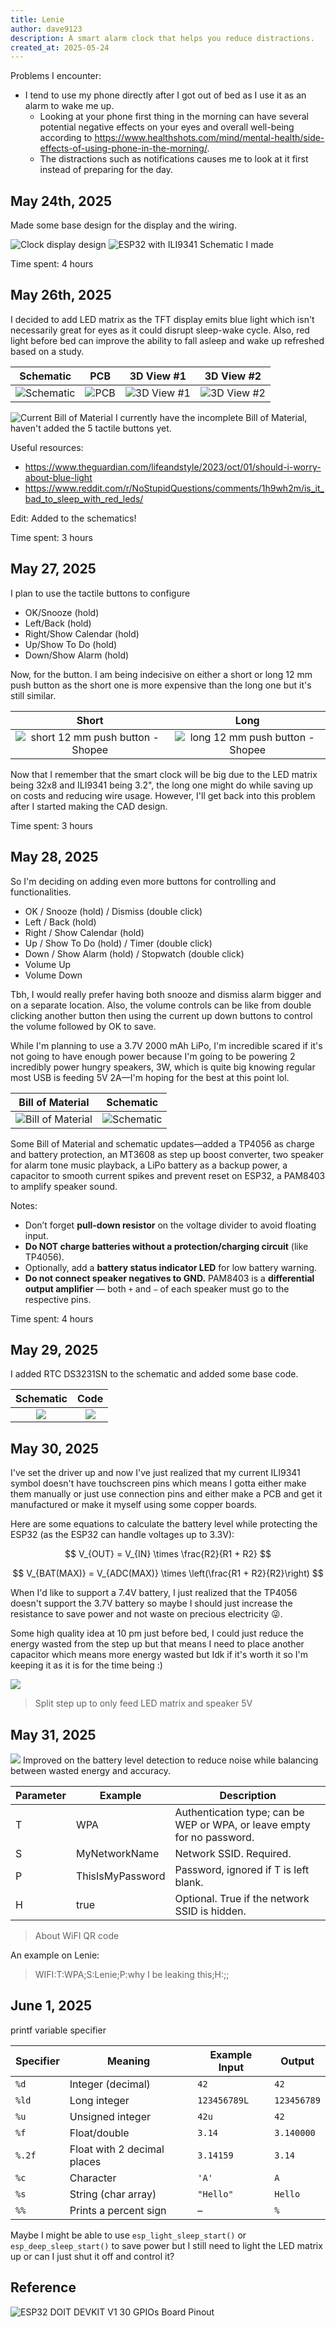 ```yaml
---
title: Lenie
author: dave9123
description: A smart alarm clock that helps you reduce distractions.
created_at: 2025-05-24
---
```

Problems I encounter:
- I tend to use my phone directly after I got out of bed as I use it as an alarm to wake me up.
	- Looking at your phone first thing in the morning can have several potential negative effects on your eyes and overall well-being according to https://www.healthshots.com/mind/mental-health/side-effects-of-using-phone-in-the-morning/.
	- The distractions such as notifications causes me to look at it first instead of preparing for the day.

## May 24th, 2025

Made some base design for the display and the wiring.

![Clock display design](https://dave9123.me/assets/Figma_Ew2eRsVyQt.jpg)
![ESP32 with ILI9341 Schematic I made](https://dave9123.me/assets/kicad_Y0P2RdrOQQ.png)

Time spent: 4 hours

## May 26th, 2025

I decided to add LED matrix as the TFT display emits blue light which isn't necessarily great for eyes as it could disrupt sleep-wake cycle. Also, red light before bed can improve the ability to fall asleep and wake up refreshed based on a study.

|                           Schematic                           | PCB                                                     | 3D View #1                                                     | 3D View #2                                                     |
| :-----------------------------------------------------------: | :-----------------------------------------------------: | :------------------------------------------------------------: | :------------------------------------------------------------: |
| ![Schematic](https://dave9123.me/assets/kicad_IpeoWiujsL.jpg) | ![PCB](https://dave9123.me/assets/kicad_ov2GFOG3tD.jpg) | ![3D View #1](https://dave9123.me/assets/kicad_K7pklo50ou.jpg) | ![3D View #2](https://dave9123.me/assets/kicad_1gZMiEnWAk.jpg) |

![Current Bill of Material](https://dave9123.me/assets/firefox_xtIIQq1NK6.jpg)
I currently have the incomplete Bill of Material, haven't added the 5 tactile buttons yet.

Useful resources:
- https://www.theguardian.com/lifeandstyle/2023/oct/01/should-i-worry-about-blue-light
- https://www.reddit.com/r/NoStupidQuestions/comments/1h9wh2m/is_it_bad_to_sleep_with_red_leds/

Edit: Added to the schematics!

Time spent: 3 hours

## May 27, 2025

I plan to use the tactile buttons to configure
- OK/Snooze (hold)
- Left/Back (hold)
- Right/Show Calendar (hold)
- Up/Show To Do (hold)
- Down/Show Alarm (hold)

Now, for the button. I am being indecisive on either a short or long 12 mm push button as the short one is more expensive than the long one but it's still similar.

| Short | Long |
| :-: | :-: |
| ![short 12 mm push button - Shopee](https://dave9123.me/assets/firefox_9sAsX9aZbQ.jpg) | ![long 12 mm push button - Shopee](https://dave9123.me/assets/firefox_cpeNnMvyod.jpg) |

Now that I remember that the smart clock will be big due to the LED matrix being 32x8 and ILI9341 being 3.2", the long one might do while saving up on costs and reducing wire usage. However, I'll get back into this problem after I started making the CAD design.

Time spent: 3 hours

## May 28, 2025

So I'm deciding on adding even more buttons for controlling and functionalities.
- OK / Snooze (hold) / Dismiss (double click)
- Left / Back (hold)
- Right / Show Calendar (hold)
- Up / Show To Do (hold) / Timer (double click)
- Down / Show Alarm (hold) / Stopwatch (double click)
- Volume Up
- Volume Down

Tbh, I would really prefer having both snooze and dismiss alarm bigger and on a separate location. Also, the volume controls can be like from double clicking another button then using the current up down buttons to control the volume followed by OK to save.

While I'm planning to use a 3.7V 2000 mAh LiPo, I'm incredible scared if it's not going to have enough power because I'm going to be powering 2 incredibly power hungry speakers, 3W, which is quite big knowing regular most USB is feeding 5V 2A—I'm hoping for the best at this point lol.

|                            Bill of Material                            |                           Schematic                           |
| :--------------------------------------------------------------------: | :-----------------------------------------------------------: |
| ![Bill of Material](https://dave9123.me/assets/firefox_oofeG6Y7yf.jpg) | ![Schematic](https://dave9123.me/assets/kicad_No386VCskA.jpg) |
Some Bill of Material and schematic updates—added a TP4056 as charge and battery protection, an MT3608 as step up boost converter, two speaker for alarm tone music playback, a LiPo battery as a backup power, a capacitor to smooth current spikes and prevent reset on ESP32, a PAM8403 to amplify speaker sound.

Notes:
- Don’t forget **pull-down resistor** on the voltage divider to avoid floating input.
- **Do NOT charge batteries without a protection/charging circuit** (like TP4056).
- Optionally, add a **battery status indicator LED** for low battery warning.
- **Do not connect speaker negatives to GND.** PAM8403 is a **differential output amplifier** — both `+` and `−` of each speaker must go to the respective pins.

Time spent: 4 hours

## May 29, 2025

I added RTC DS3231SN to the schematic and added some base code.

|                      Schematic                       |                        Code                         |
| :--------------------------------------------------: | :-------------------------------------------------: |
| ![](https://dave9123.me/assets/kicad_8JHVDLMDnH.jpg) | ![](https://dave9123.me/assets/Code_TNoSHE5zmJ.jpg) |

## May 30, 2025

I've set the driver up and now I've just realized that my current ILI9341 symbol doesn't have touchscreen pins which means I gotta either make them manually or just use connection pins and either make a PCB and get it manufactured or make it myself using some copper boards.

Here are some equations to calculate the battery level while protecting the ESP32 (as the ESP32 can handle voltages up to 3.3V):

$$
V_{OUT} = V_{IN} \times \frac{R2}{R1 + R2}
$$

$$
V_{BAT(MAX)} = V_{ADC(MAX)} \times \left(\frac{R1 + R2}{R2}\right)
$$

When I'd like to support a 7.4V battery, I just realized that the TP4056 doesn't support the 3.7V battery so maybe I should just increase the resistance to save power and not waste on precious electricity 😜.

Some high quality idea at 10 pm just before bed, I could just reduce the energy wasted from the step up but that means I need to place another capacitor which means more energy wasted but Idk if it's worth it so I'm keeping it as it is for the time being :)

![](https://dave9123.me/assets/slack_7olpqeBzNi.jpg)
> Split step up to only feed LED matrix and speaker 5V

## May 31, 2025

![](https://dave9123.me/assets/kicad_aT1iWo453M.jpg)
Improved on the battery level detection to reduce noise while balancing between wasted energy and accuracy.

| Parameter | Example          | Description                                                             |
| --------- | ---------------- | ----------------------------------------------------------------------- |
| T         | WPA              | Authentication type; can be WEP or WPA, or leave empty for no password. |
| S         | MyNetworkName    | Network SSID. Required.                                                 |
| P         | ThisIsMyPassword | Password, ignored if T is left blank.                                   |
| H         | true             | Optional. True if the network SSID is hidden.                           |
> About WiFI QR code

An example on Lenie:
> WIFI:T:WPA;S:Lenie;P:why I be leaking this;H:;;

## June 1, 2025

printf variable specifier

| Specifier | Meaning                     | Example Input | Output      |
| --------- | --------------------------- | ------------- | ----------- |
| `%d`      | Integer (decimal)           | `42`          | `42`        |
| `%ld`     | Long integer                | `123456789L`  | `123456789` |
| `%u`      | Unsigned integer            | `42u`         | `42`        |
| `%f`      | Float/double                | `3.14`        | `3.140000`  |
| `%.2f`    | Float with 2 decimal places | `3.14159`     | `3.14`      |
| `%c`      | Character                   | `'A'`         | `A`         |
| `%s`      | String (char array)         | `"Hello"`     | `Hello`     |
| `%%`      | Prints a percent sign       | –             | `%`         |
Maybe I might be able to use `esp_light_sleep_start()` or `esp_deep_sleep_start()` to save power but I still need to light the LED matrix up or can I just shut it off and control it?
## Reference
![ESP32 DOIT DEVKIT V1 30 GPIOs Board Pinout](https://i0.wp.com/randomnerdtutorials.com/wp-content/uploads/2018/08/ESP32-DOIT-DEVKIT-V1-Board-Pinout-30-GPIOs-Copy.png?quality=100&strip=all&ssl=1)